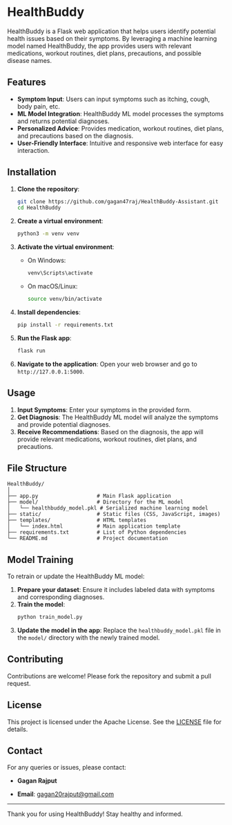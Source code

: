 # HealthBuddy

HealthBuddy is a Flask web application that helps users identify potential health issues based on their symptoms. By leveraging a machine learning model named HealthBuddy, the app provides users with relevant medications, workout routines, diet plans, precautions, and possible disease names.

## Features

- **Symptom Input**: Users can input symptoms such as itching, cough, body pain, etc.
- **ML Model Integration**: HealthBuddy ML model processes the symptoms and returns potential diagnoses.
- **Personalized Advice**: Provides medication, workout routines, diet plans, and precautions based on the diagnosis.
- **User-Friendly Interface**: Intuitive and responsive web interface for easy interaction.

## Installation

1. **Clone the repository**:
    ```sh
    git clone https://github.com/gagan47raj/HealthBuddy-Assistant.git
    cd HealthBuddy
    ```

2. **Create a virtual environment**:
    ```sh
    python3 -m venv venv
    ```

3. **Activate the virtual environment**:
    - On Windows:
        ```sh
        venv\Scripts\activate
        ```
    - On macOS/Linux:
        ```sh
        source venv/bin/activate
        ```

4. **Install dependencies**:
    ```sh
    pip install -r requirements.txt
    ```

5. **Run the Flask app**:
    ```sh
    flask run
    ```

6. **Navigate to the application**:
    Open your web browser and go to `http://127.0.0.1:5000`.

## Usage

1. **Input Symptoms**: Enter your symptoms in the provided form.
2. **Get Diagnosis**: The HealthBuddy ML model will analyze the symptoms and provide potential diagnoses.
3. **Receive Recommendations**: Based on the diagnosis, the app will provide relevant medications, workout routines, diet plans, and precautions.

## File Structure

```
HealthBuddy/
│
├── app.py                   # Main Flask application
├── model/                   # Directory for the ML model
│   └── healthbuddy_model.pkl # Serialized machine learning model
├── static/                  # Static files (CSS, JavaScript, images)
├── templates/               # HTML templates
│   └── index.html           # Main application template
├── requirements.txt         # List of Python dependencies
└── README.md                # Project documentation
```

## Model Training

To retrain or update the HealthBuddy ML model:

1. **Prepare your dataset**: Ensure it includes labeled data with symptoms and corresponding diagnoses.
2. **Train the model**:
    ```sh
    python train_model.py
    ```
3. **Update the model in the app**: Replace the `healthbuddy_model.pkl` file in the `model/` directory with the newly trained model.

## Contributing

Contributions are welcome! Please fork the repository and submit a pull request.

## License

This project is licensed under the Apache License. See the [LICENSE](LICENSE) file for details.

## Contact

For any queries or issues, please contact:

- **Gagan Rajput**

- **Email**: gagan20rajput@gmail.com

---

Thank you for using HealthBuddy! Stay healthy and informed.
